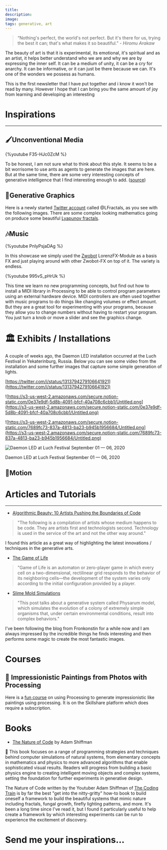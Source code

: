 ```yaml
---
title: 
description: 
image: 
tags: generative, art
---
```




> “Nothing's perfect, the world's not perfect. But it's there for us, trying the best it can; that's what makes it so beautiful.”  - *Hiromu Arakaw*


The beauty of art is that it is experimental, its emotional, it's spiritual and as an artist, it helps better understand who we are and why we are by expressing the inner self. It can be a medium of unity, it can be a cry for anarchy. It can be informative, or it can just be there because we can. It's one of the wonders we possess as humans. 

This is the first newsletter that I have put together and i know it won't be read by many. However I hope that I can bring you the same amount of joy from learning and developing an interesting 

# Inspirations

---

## 🖌️Unconventional Media

{%youtube F35-HJc0ZcM %}

To be honest, I am not sure what to think about this style. It seems to be a bit worrisome to use ants as agents to generate the images that are here. But at the same time, there are some very interesting concepts of generative intelligence that I find interesting enough to add. ([source](https://kottke.org/20/10/paintings-by-fire-ants))

## 📸Generative Graphics

Here is a newly started [Twitter account](https://twitter.com/LFractals?s=20)  called @LFractals, as you see with the following images. There are some complex looking mathematics going on produce some beautiful [Lyapunov fractals](https://en.wikipedia.org/wiki/Lyapunov_fractal).


## 🎶Music

{%youtube PnIyPsjaDAg %}

In this showcase we simply used the [Zwobot](https://www.zwobotmax.com) LorenzFX-Module as a basis FX and just playing around with other Zwobot-FX on top of it. The variety is endless.

{%youtube 995vS_pHrUk %}


This time we learn no new programming concepts, but find out how to install a MIDI library in Processing to be able to control program parameters using an external hardware device. MIDI controllers are often used together with music programs to do things like changing volumes or effect amount. But they are a great tool for experimenting with your programs, because they allow you to change numbers without having to restart your program. You just turn a knob or move a slider and see the graphics change.

# 🏛️ Exhibits / Installations

A couple of weeks ago, the Daemon LED installation occurred at the Luch Festival in Yekaterinburg, Russia. Below you can see some video from the installation and some further images that capture some simple generation of lights. 

[https://twitter.com/i/status/1313794279106641921](https://twitter.com/i/status/1313794279106641921)

![https://s3-us-west-2.amazonaws.com/secure.notion-static.com/0e37e9df-5d8b-4091-bfcf-40a708c6cbb1/Untitled.png](https://s3-us-west-2.amazonaws.com/secure.notion-static.com/0e37e9df-5d8b-4091-bfcf-40a708c6cbb1/Untitled.png)

![https://s3-us-west-2.amazonaws.com/secure.notion-static.com/7689fc73-837a-4813-ba23-b945b1956684/Untitled.png](https://s3-us-west-2.amazonaws.com/secure.notion-static.com/7689fc73-837a-4813-ba23-b945b1956684/Untitled.png)

![Daemon LED at Luch Festival
September 01 — 06, 2020](https://s3-us-west-2.amazonaws.com/secure.notion-static.com/69cb9b42-1c19-4b87-a225-71a320e8ccee/Untitled.png)

Daemon LED at Luch Festival
September 01 — 06, 2020

## 🚤Motion

# Articles and Tutorials

---

- [Algorithmic Beauty: 10 Artists Pushing the Boundaries of Code](https://medium.com/feed-fatigue/algorithmic-beauty-10-artists-pushing-the-boundaries-of-code-2d55b58aedea)

> "The following is a compilation of artists whose medium happens to be code. They are artists first and technologists second. Technology is used in the service of the art and not the other way around."
> 

I found this article as a great way of  highlighting the latest innovations / techniques in the generative arts. 

- [The Game of Life](https://brooklynrail.org/2020/09/artseen/The-Game-of-Life-Emergence-in-Generative-Art)

> "Game of Life is an automaton or zero-player game in which every cell on a two-dimensional, rectilinear grid responds to the behavior of its neighboring cells—the development of the system varies only according to the initial configuration provided by a player.
> 

- [Slime Mold Simulations](https://fronkonstin.com/2020/08/11/abstractions/)

> "This post talks about a generative system called Physarum model, which simulates the evolution of a colony of extremely simple organisms that, under certain environmental conditions, result into complex behaviors."
> 

I've been following the blog from Fronkonstin for a while now and I am always impressed by the incredible things he finds interesting and then performs some magic to create the most fantastic images.  

# Courses

## 🎨 Impressionistic Paintings from Photos with Processing

Here is a [fun course](https://www.skillshare.com/classes/Creative-Generative-Art-How-to-Easily-Code-Impressionistic-Paintings-from-Photos-With-Processing/1676257234) on using Processing to generate impressionistic like paintings using processing.  It is on the Skillshare platform which does require a subscription. 

# Books

- [The Nature of Code](https://www.amazon.com/Nature-Code-Daniel-Shiffman-ebook/dp/B00BPFT8D4/ref=sr_1_50?dchild=1&keywords=processing&qid=1602357653&sr=8-50) by Adam Shiffman

<aside>
📿 This book focuses on a range of programming strategies and techniques behind computer simulations of natural systems, from elementary concepts in mathematics and physics to more advanced algorithms that enable sophisticated visual results. Readers will progress from building a basic physics engine to creating intelligent moving objects and complex systems, setting the foundation for further experiments in generative design.

</aside>

The Nature of Code written by the Youtuber Adam Shiffman of [The Coding Train](https://www.youtube.com/user/shiffman) is by far the best "get into the nitty-gritty" how-to book to build oneself a framework to build the beautiful systems that mimic nature including fractals, fungal growth, firefly lighting patterns, and more. It's been a long time since I've read it, but I found it particularly useful to help create a framework by which interesting experiments can be run to experience the excitement of discovery. 

# Send me your inspirations...